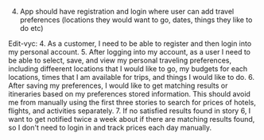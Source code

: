 4. App should have registration and login where user can add travel preferences (locations they would want to go, dates, things they like to do etc)

Edit-vyc: 
4. As a customer, I need to be able to register and then login into my personal account. 
5. After logging into my account, as a user I need to be able to select, save, and view my personal traveling preferences, including diffeerent locations that I would like to go, my budgets for each locations, times that I am available for trips, and things I would like to do.
6. After saving my preferences, I would like to get matching results or itineraries based on my preferences stored information. This should avoid me from manually using the first three stories to search for prices of hotels, flights, and activities separately.
7. If no satisfied results found in story 6, I want to get notified twice a week about if there are matching results found, so I don't need to login in and track prices each day manually.
